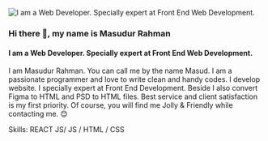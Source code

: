 ![I am a Web Developer. Specially expert at Front End Web Development.]( https://media.licdn.com/dms/image/D5616AQFolHL0_zLaJg/profile-displaybackgroundimage-shrink_350_1400/0/1698750463695?e=1704326400&v=beta&t=DCia1YmgsQCcAibUsY6aWOb9MRCD7LCPfPY-5BpT2dE)

### Hi there 👋, my name is Masudur Rahman
#### I am a Web Developer. Specially expert at Front End Web Development.
I am Masudur Rahman. You can call me by the name Masud. I am a passionate programmer and love to write clean and handy codes. I develop website. I specially expert at Front End Development. Beside I also convert Figma to HTML and PSD to HTML files. Best service and client satisfaction is my first priority. Of course, you will find me Jolly & Friendly while contacting me. 😊 

Skills: REACT JS/ JS / HTML / CSS 












